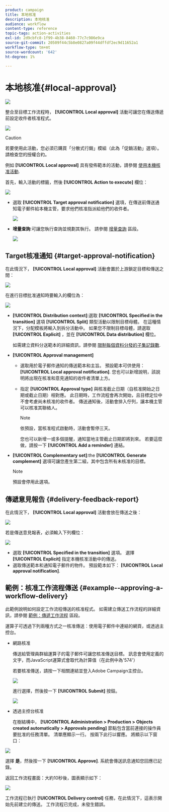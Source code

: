 ```yaml
---
product: campaign
title: 本地核准
description: 本地核准
audience: workflow
content-type: reference
topic-tags: action-activities
exl-id: 2d9cbfc8-1f99-4b38-8460-77c7c986e9ca
source-git-commit: 20509f44c5b8e0827a09f44dffdf2ec9d11652a1
workflow-type: tm+mt
source-wordcount: '642'
ht-degree: 1%

---
```


# 本地核准{#local-approval}

![](../../assets/common.svg)

整合至目標工作流程時， **[!UICONTROL Local approval]** 活動可讓您在傳送傳遞前設定收件者核准程式。

![](assets/local_validation_0.png)

>[!CAUTION]
>
>若要使用此活動，您必須已購買「分散式行銷」模組（此為「促銷活動」選項）。 請檢查您的授權合約。

例如 **[!UICONTROL Local approval]** 具有發佈範本的活動，請參閱 [使用本機核准活動](using-the-local-approval-activity.md).

首先，輸入活動的標籤，然後 **[!UICONTROL Action to execute]** 欄位：

![](assets/local_validation_1.png)

* 選取 **[!UICONTROL Target approval notification]** 選項，在傳送前傳送通知電子郵件給本機主管，要求他們核准指派給他們的收件者。

   ![](assets/local_validation_intro_2.png)

* **增量查詢**:可讓您執行查詢並規劃其執行。 請參閱 [增量查詢](incremental-query.md) 區段。

   ![](assets/local_validation_intro_3.png)

## Target核准通知 {#target-approval-notification}

在此情況下， **[!UICONTROL Local approval]** 活動會置於上游鎖定目標和傳送之間：

![](assets/local_validation_2.png)

在進行目標批准通知時要輸入的欄位為：

![](assets/local_validation_3.png)

* **[!UICONTROL Distribution context]**:選取 **[!UICONTROL Specified in the transition]** 選項 **[!UICONTROL Split]** 類型活動以限制目標母體。 在這種情況下，分配模板將輸入到拆分活動中。 如果您不限制目標母體，請選取 **[!UICONTROL Explicit]** ，並在 **[!UICONTROL Data distribution]** 欄位。

   如需建立資料分送範本的詳細資訊，請參閱 [限制每個資料分發的子集記錄數](split.md#limiting-the-number-of-subset-records-per-data-distribution).

* **[!UICONTROL Approval management]**

   * 選取用於電子郵件通知的傳送範本和主旨。 預設範本可供使用： **[!UICONTROL Local approval notification]**. 您也可以新增說明，該說明將出現在核准和意見通知的收件者清單上方。
   * 指定 **[!UICONTROL Approval type]** 與核准截止日期（自核准開始之日期或截止日期）相對應。 此日期時，工作流程會再次開始，且目標定位中不會考慮尚未核准的收件者。 傳送通知後，活動會排入佇列，讓本機主管可以核准其聯絡人。

      >[!NOTE]
      >
      >依預設，當核准程式啟動時，活動會暫停三天。

      您也可以新增一或多個提醒，通知當地主管截止日期即將到來。 若要這麼做，請按一下 **[!UICONTROL Add a reminder]** 連結。

* **[!UICONTROL Complementary set]**:the **[!UICONTROL Generate complement]** 選項可讓您產生第二組，其中包含所有未核准的目標。

   >[!NOTE]
   >
   >預設會停用此選項。

## 傳遞意見報告 {#delivery-feedback-report}

在此情況下， **[!UICONTROL Local approval]** 活動會放在傳送之後：

![](assets/local_validation_4.png)

若是傳送意見報表，必須輸入下列欄位：

![](assets/local_validation_workflow_4.png)

* 選取 **[!UICONTROL Specified in the transition]** 選項。 選擇 **[!UICONTROL Explicit]** 指定本機核准活動中的傳送。
* 選取傳送範本和通知電子郵件的物件。 預設範本如下： **[!UICONTROL Local approval notification]**.

## 範例：核准工作流程傳送 {#example--approving-a-workflow-delivery}

此範例說明如何設定工作流程傳送的核准程式。 如需建立傳送工作流程的詳細資訊，請參閱 [範例：傳遞工作流程](delivery.md#example--delivery-workflow) 區段。

運算子可透過下列兩種方式之一核准傳送：使用電子郵件中連結的網頁，或透過主控台。

* 網路核准

   傳送給管理員群組運算子的電子郵件可讓您核准傳送目標。 訊息會使用定義的文字，而JavaScript運算式會取代為計算值（在此例中為&#39;574&#39;）

   若要核准傳送，請按一下相關連結並登入Adobe Campaign主控台。

   ![](assets/new-workflow-valid-webaccess.png)

   進行選擇，然後按一下 **[!UICONTROL Submit]** 按鈕。

   ![](assets/new-workflow-valid-webaccess-confirm.png)

* 透過主控台核准

   在樹結構中， **[!UICONTROL Administration > Production > Objects created automatically > Approvals pending]** 節點包含當前連接的操作員要批准的任務清單。 清單應顯示一行。 按兩下此行以響應。 將顯示以下窗口：

![](assets/new-workflow-7.png)

選擇 **是**，然後按一下 **[!UICONTROL Approve]**. 系統會傳送訊息通知您回應已記錄。

返回工作流程畫面：大約10秒後，圖表顯示如下：

![](assets/new-workflow-8.png)

工作流程已執行 **[!UICONTROL Delivery control]** 任務，在此情況下，這表示開始先前建立的傳送。 工作流程已完成，未發生錯誤。
